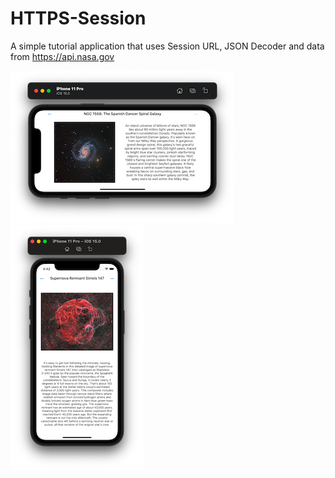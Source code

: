 # HTTPS-Session

A simple tutorial application that uses Session URL, JSON Decoder and data from https://api.nasa.gov

![Screenshot001](https://github.com/ClearCut3000/HTTPS-Session/blob/main/Screenshots/scr001.png?raw=true)
![Screenshot002](https://github.com/ClearCut3000/HTTPS-Session/blob/main/Screenshots/scr002.png?raw=true)
